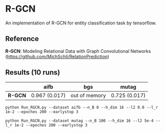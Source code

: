 # R-GCN
An implementation of R-GCN for entity classification task by tensorflow.

## Reference
**R-GCN**: Modeling Relational Data with Graph Convolutional Networks (https://github.com/MichSchli/RelationPrediction)   

## Results (10 runs)                    
|         |    **aifb**   |    **bgs**    |   **mutag**   |  
|    --   |      --       |      --       |      --       |  
|**R-GCN**| 0.967 (0.017) | out of memory | 0.725 (0.017) |     

```
python Run_RGCN.py --dataset aifb --n_B 0 --h_dim 16 --l2 0.0 --l_r 1e-2 --epoches 200 --earlystop 3
```
```
python Run_RGCN.py --dataset mutag --n_B 100 --h_dim 16 --l2 5e-4 --l_r 1e-2 --epoches 200 --earlystop 3
```
